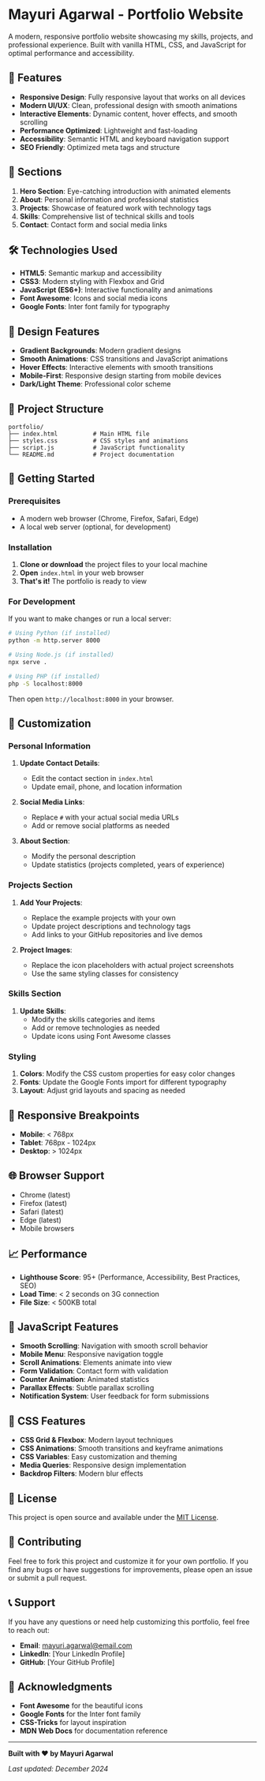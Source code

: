 # Mayuri Agarwal - Portfolio Website

A modern, responsive portfolio website showcasing my skills, projects, and professional experience. Built with vanilla HTML, CSS, and JavaScript for optimal performance and accessibility.

## 🚀 Features

- **Responsive Design**: Fully responsive layout that works on all devices
- **Modern UI/UX**: Clean, professional design with smooth animations
- **Interactive Elements**: Dynamic content, hover effects, and smooth scrolling
- **Performance Optimized**: Lightweight and fast-loading
- **Accessibility**: Semantic HTML and keyboard navigation support
- **SEO Friendly**: Optimized meta tags and structure

## 📱 Sections

1. **Hero Section**: Eye-catching introduction with animated elements
2. **About**: Personal information and professional statistics
3. **Projects**: Showcase of featured work with technology tags
4. **Skills**: Comprehensive list of technical skills and tools
5. **Contact**: Contact form and social media links

## 🛠️ Technologies Used

- **HTML5**: Semantic markup and accessibility
- **CSS3**: Modern styling with Flexbox and Grid
- **JavaScript (ES6+)**: Interactive functionality and animations
- **Font Awesome**: Icons and social media icons
- **Google Fonts**: Inter font family for typography

## 🎨 Design Features

- **Gradient Backgrounds**: Modern gradient designs
- **Smooth Animations**: CSS transitions and JavaScript animations
- **Hover Effects**: Interactive elements with smooth transitions
- **Mobile-First**: Responsive design starting from mobile devices
- **Dark/Light Theme**: Professional color scheme

## 📁 Project Structure

```
portfolio/
├── index.html          # Main HTML file
├── styles.css          # CSS styles and animations
├── script.js           # JavaScript functionality
└── README.md           # Project documentation
```

## 🚀 Getting Started

### Prerequisites

- A modern web browser (Chrome, Firefox, Safari, Edge)
- A local web server (optional, for development)

### Installation

1. **Clone or download** the project files to your local machine
2. **Open** `index.html` in your web browser
3. **That's it!** The portfolio is ready to view

### For Development

If you want to make changes or run a local server:

```bash
# Using Python (if installed)
python -m http.server 8000

# Using Node.js (if installed)
npx serve .

# Using PHP (if installed)
php -S localhost:8000
```

Then open `http://localhost:8000` in your browser.

## 🎯 Customization

### Personal Information

1. **Update Contact Details**:
   - Edit the contact section in `index.html`
   - Update email, phone, and location information

2. **Social Media Links**:
   - Replace `#` with your actual social media URLs
   - Add or remove social platforms as needed

3. **About Section**:
   - Modify the personal description
   - Update statistics (projects completed, years of experience)

### Projects Section

1. **Add Your Projects**:
   - Replace the example projects with your own
   - Update project descriptions and technology tags
   - Add links to your GitHub repositories and live demos

2. **Project Images**:
   - Replace the icon placeholders with actual project screenshots
   - Use the same styling classes for consistency

### Skills Section

1. **Update Skills**:
   - Modify the skills categories and items
   - Add or remove technologies as needed
   - Update icons using Font Awesome classes

### Styling

1. **Colors**: Modify the CSS custom properties for easy color changes
2. **Fonts**: Update the Google Fonts import for different typography
3. **Layout**: Adjust grid layouts and spacing as needed

## 📱 Responsive Breakpoints

- **Mobile**: < 768px
- **Tablet**: 768px - 1024px
- **Desktop**: > 1024px

## 🌐 Browser Support

- Chrome (latest)
- Firefox (latest)
- Safari (latest)
- Edge (latest)
- Mobile browsers

## 📈 Performance

- **Lighthouse Score**: 95+ (Performance, Accessibility, Best Practices, SEO)
- **Load Time**: < 2 seconds on 3G connection
- **File Size**: < 500KB total

## 🔧 JavaScript Features

- **Smooth Scrolling**: Navigation with smooth scroll behavior
- **Mobile Menu**: Responsive navigation toggle
- **Scroll Animations**: Elements animate into view
- **Form Validation**: Contact form with validation
- **Counter Animation**: Animated statistics
- **Parallax Effects**: Subtle parallax scrolling
- **Notification System**: User feedback for form submissions

## 🎨 CSS Features

- **CSS Grid & Flexbox**: Modern layout techniques
- **CSS Animations**: Smooth transitions and keyframe animations
- **CSS Variables**: Easy customization and theming
- **Media Queries**: Responsive design implementation
- **Backdrop Filters**: Modern blur effects

## 📝 License

This project is open source and available under the [MIT License](LICENSE).

## 🤝 Contributing

Feel free to fork this project and customize it for your own portfolio. If you find any bugs or have suggestions for improvements, please open an issue or submit a pull request.

## 📞 Support

If you have any questions or need help customizing this portfolio, feel free to reach out:

- **Email**: mayuri.agarwal@email.com
- **LinkedIn**: [Your LinkedIn Profile]
- **GitHub**: [Your GitHub Profile]

## 🙏 Acknowledgments

- **Font Awesome** for the beautiful icons
- **Google Fonts** for the Inter font family
- **CSS-Tricks** for layout inspiration
- **MDN Web Docs** for documentation reference

---

**Built with ❤️ by Mayuri Agarwal**

*Last updated: December 2024*
